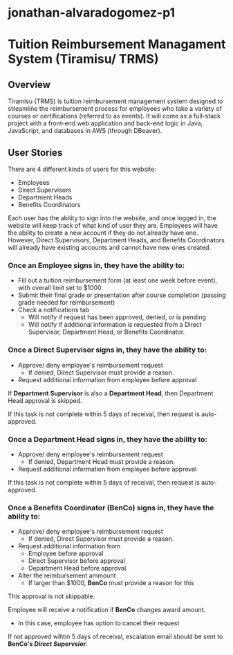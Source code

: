 # jonathan-alvaradogomez-p1
# Tuition Reimbursement Managament System (Tiramisu/ TRMS)

## Overview
Tiramisu (TRMS) is tuition reimbursement management system designed to streamline the reimbursement process for employees who take a variety of courses or certifications (referred to as events). It will come as a full-stack project with a front-end web application and back-end logic in Java, JavaScript, and databases in AWS (through DBeaver).

## User Stories
There are 4 different kinds of users for this website:
  - Employees
  - Direct Supervisors 
  - Department Heads
  - Benefits Coordinators 

Each user has the ability to sign into the website, and once logged in, the website will keep track of what kind of user they are. Employees will have the ability to create a new account if they do not already have one. However, Direct Supervisors, Department Heads, and Benefits Coordinators will already have existing accounts and cannot have new ones created. 

### Once an **Employee** signs in, they have the ability to:
  - Fill out a tuition reimbursement form (at least one week before event), with overall limit set to $1000 
  - Submit their final grade or presentation after course completion (passing grade needed for reimbursement)
  - Check a notifications tab
    - Will notify if request has been approved, denied, or is pending
    - Will notify if additional information is requested from a Direct Supervisor, Department Head, or Benefits Coordinator.


### Once a **Direct Supervisor** signs in, they have the ability to:
  - Approve/ deny employee's reimbursement request
    - If denied, Direct Supervisor must provide a reason. 
  - Request additional information from employee before approval

If **Department Supervisor** is also a **Department Head**, then Department Head approval is skipped.

If this task is not complete within 5 days of receival, then request is auto-approved. 


### Once a **Department Head** signs in, they have the ability to:
  - Approve/ deny employee's reimbursement request
    - If denied, Department Head must provide a reason. 
  - Request additional information from employee before approval

If this task is not complete within 5 days of receival, then request is auto-approved. 


### Once a **Benefits Coordinator (BenCo)** signs in, they have the ability to:
  - Approve/ deny employee's reimbursement request
    - If denied, Direct Supervisor must provide a reason. 
  - Request additional information from 
    - Employee before approval
    - Direct Supervisor before approval
    - Department Head before approval
  - Alter the reimbursement ammount
    - If larger than $1000, **BenCo** must provide a reason for this 

This approval is not skippable.  

Employee will receive a notification if **BenCo** changes award amount. 
  - In this case, employee has option to cancel their request

If not approved wihtin 5 days of receival, escalation email should be sent to **BenCo's _Direct Supervsior_**. 
